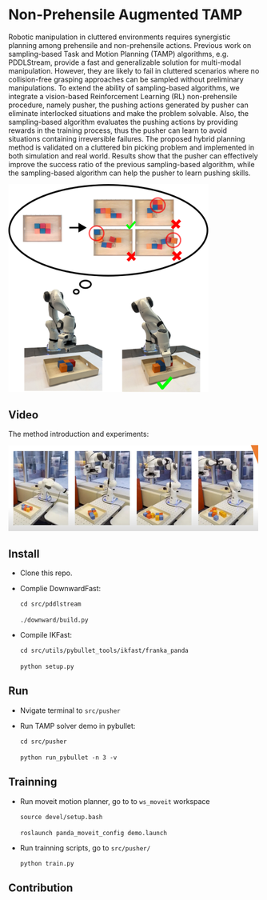 # Non-Prehensile Augmented TAMP

Robotic manipulation in cluttered environments requires synergistic planning among prehensile and non-prehensile actions. Previous work on sampling-based Task and Motion Planning (TAMP) algorithms, e.g. PDDLStream, provide a fast and generalizable solution for multi-modal manipulation. However, they are likely to fail in cluttered scenarios where no collision-free grasping approaches can be sampled without preliminary manipulations.
To extend the ability of sampling-based algorithms, we integrate a vision-based Reinforcement Learning (RL) non-prehensile procedure, namely pusher, the pushing actions generated by pusher can eliminate interlocked situations and make the problem solvable. Also, the sampling-based algorithm evaluates the pushing actions by providing rewards in the training process, thus the pusher can learn to avoid situations containing irreversible failures. 
The proposed hybrid planning method is validated on a cluttered bin picking problem and implemented in both simulation and real world. Results show that the pusher can effectively improve the success ratio of the previous sampling-based algorithm, while the sampling-based algorithm can help the pusher to learn pushing skills.

<img src="https://github.com/Gaoyuan-Liu/Non-prehensile-Augmented-TAMP/blob/main/pics/intro.png" width="400" />

## Video
The method introduction and experiments:

[![Watch the video](https://github.com/Gaoyuan-Liu/Non-prehensile-Augmented-TAMP/blob/main/pics/video.png)](https://youtu.be/uygLfFD1Di8)


## Install
- Clone this repo.

- Complie DownwardFast:
  ```
  cd src/pddlstream

  ./downward/build.py
  ```
- Compile IKFast:
  ```
  cd src/utils/pybullet_tools/ikfast/franka_panda
  
  python setup.py
  ```

## Run
- Nvigate terminal to `src/pusher`

- Run TAMP solver demo in pybullet:
  ```
  cd src/pusher

  python run_pybullet -n 3 -v
  ```

## Trainning
- Run moveit motion planner, go to to `ws_moveit` workspace
  ```
  source devel/setup.bash
  
  roslaunch panda_moveit_config demo.launch
  ```

- Run trainning scripts, go to `src/pusher/`
  ```
  python train.py
  ```

## Contribution

